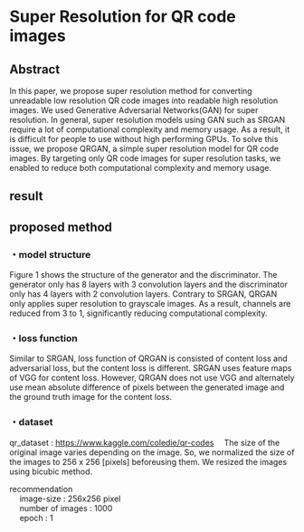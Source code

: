 # Super Resolution for QR code images
## Abstract
  In this paper, we propose super resolution method
for converting unreadable low resolution QR code images into
readable high resolution images. We used Generative Adversarial
Networks(GAN) for super resolution. In general, super
resolution models using GAN such as SRGAN require a lot
of computational complexity and memory usage. As a result, it
is difficult for people to use without high performing GPUs. To
solve this issue, we propose QRGAN, a simple super resolution
model for QR code images. By targeting only QR code images for
super resolution tasks, we enabled to reduce both computational
complexity and memory usage.

## result

## proposed method
### ・model structure
Figure 1 shows the structure of the generator and the discriminator. The generator only has 8 layers with 3 convolution
layers and the discriminator only has 4 layers with 2 convolution layers. Contrary to SRGAN, QRGAN only applies
super resolution to grayscale images. As a result, channels
are reduced from 3 to 1, significantly reducing computational
complexity.

### ・loss function
Similar to SRGAN, loss function of QRGAN is consisted
of content loss and adversarial loss, but the content loss is
different. SRGAN uses feature maps of VGG for content loss.
However, QRGAN does not use VGG and alternately use mean
absolute difference of pixels between the generated image and
the ground truth image for the content loss.

### ・dataset
qr_dataset : https://www.kaggle.com/coledie/qr-codes
&emsp;The size of the original image varies depending on the image. So, we normalized the size of the images to 256 x 256 [pixels] beforeusing them. We resized the images using bicubic method.

 
recommendation  <br>
&emsp; image-size : 256x256 pixel <br>
&emsp; number of images : 1000 <br>
&emsp; epoch : 1
